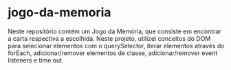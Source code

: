 # jogo-da-memoria
Neste repositório contém um Jogo da Memória, que consiste em encontrar a carta respectiva a escolhida. Neste projeto, utilizei conceitos do DOM para selecionar elementos com o querySelector, iterar elementos através do forEach, adicionar/remover elementos de classe, adicionar/remover event listeners e time out. 
